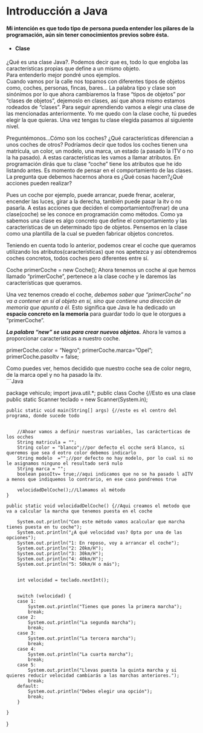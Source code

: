 # Introducción a Java
#### Mi intención es que todo tipo de persona pueda entender los pilares de la programación, aún sin tener conocimientos previos sobre ésta.
* #### Clase  
¿Qué es una clase Java?. Podemos decir que es, todo lo que engloba las características propias que define a un mismo objeto.   
Para entenderlo mejor pondré unos ejemplos.  
Cuando vamos por la calle nos topamos con diferentes tipos de objetos como, coches, personas, fincas, bares…
La palabra tipo y clase son sinónimos por lo que ahora cambiaremos la frase “tipos de objetos” por “clases de objetos”, dejemoslo en clases, así que ahora mismo estamos rodeados de “clases”. Para seguir aprendiendo vamos a elegir una clase de las mencionadas anteriormente. 
Yo me quedo con la clase coche, tú puedes elegir la que quieras. Una vez tengas tu clase elegida pasamos al siguiente nivel. 

Preguntémonos...Cómo son los coches? ¿Qué características diferencian a unos coches de otros?
Podríamos decir que todos los coches tienen una matrícula, un color, un modelo, una marca, un estado (a pasado la ITV o no la ha pasado).
A estas características les vamos a llamar atributos. En programación dirás que tu clase “coche” tiene los atributos que he ido listando antes. 
Es momento de pensar en el comportamiento de las clases.
La pregunta que debemos hacernos ahora es ¿Qué cosas hacen?¿Qué acciones pueden realizar?

Pues un coche por ejemplo, puede arrancar, puede frenar, acelerar, encender las luces, girar a la derecha, también puede pasar la itv o no pasarla.
A estas acciones que deciden el comportamiento(frenar) de una clase(coche) se les conoce en programación como métodos.
Como ya sabemos una clase es algo concreto que define el comportamiento y las características de un determinado tipo de objetos.
Pensemos en la clase como una plantilla de la cual se pueden fabricar objetos concretos.

Teniendo en cuenta todo lo anterior, podemos crear el coche que queramos utilizando los atributos(características) que nos apetezca y así obtendremos coches concretos, todos coches pero diferentes entre sí.

Coche primerCoche =  new Coche();
Ahora tenemos un coche al que hemos llamado “primerCoche”, pertenece a la clase coche y le daremos las características que queramos.

Una vez tenemos creado el coche, *debemos saber que “primerCoche” no va a contener en sí al objeto en sí, sino que contiene una dirección de memoria que apunta a él.* Esto significa que Java le ha dedicado un **espacio concreto en la memoria** para guardar todo lo que le otorgues a “primerCoche”.

***La palabra “new” se usa para crear nuevos objetos.***
Ahora le vamos a proporcionar características a nuestro coche.

primerCoche.color = “Negro”;
primerCoche.marca=”Opel”;
primerCoche.pasoItv = false;

Como puedes ver, hemos decidido que nuestro coche sea de color negro, de la marca opel y no ha pasado la itv.  
´´´Java 


package vehiculo;
import java.util.*;
public class Coche {//Esto es una clase
	public static Scanner teclado = new Scanner(System.in);

	public static void main(String[] args) {//este es el centro del programa, donde sucede todo
	

		//Ahoar vamos a definir nuestras variables, las carácterticas de los ocches
		String matricula = "";
		String color = "blanco";//por defecto el ocche será blanco, si queremos que sea d eotro color debemos indicarlo
		String modelo  ="";//por defecto no hay modelo, por lo cual si no le asignamos ninguno el resultado será nulo
		String marca = "";
		boolean pasoItv= true;//aqui indicamos que no se ha pasado l aITV a menos que indiquemos lo contrario, en ese caso pondremos true
	
		velocidadDelCoche();//Llamamos al método
	}
	
	public static void velocidadDelCoche() {//Aqui creamos el metodo que va a calcular la marcha que tenemos puesta en el coche
		
		System.out.println("Con este método vamos acalcular que marcha tienes puesta en tu coche");
		System.out.println("¿A qué velocidad vas? Opta por una de las opciones");
		System.out.println("1: En reposo, voy a arrancar el coche");
		System.out.println("2: 20km/H");
		System.out.println("3: 30km/H");
		System.out.println("4: 40km/H");
		System.out.println("5: 50km/H o más");

		
		int velocidad = teclado.nextInt();
		
		
		switch (velocidad) {
		case 1:
			System.out.println("Tienes que pones la primera marcha");
			break;
		case 2:
			System.out.println("La segunda marcha");
			break;
		case 3:
			System.out.println("La tercera marcha");
			break;
		case 4:
			System.out.println("La cuarta marcha");
			break;
		case 5:
			System.out.println("Llevas puesta la quinta marcha y si quieres reducir velocidad cambiarás a las marchas anteriores.");
			break;
		default:
			System.out.println("Debes elegir una opción");
			break;
		}
		
	}
}




